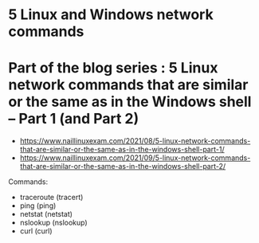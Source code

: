 # 5 Linux and Windows network commands

# Part of the blog series : 5 Linux network commands that are similar or the same as in the Windows shell – Part 1 (and Part 2)
- https://www.naillinuxexam.com/2021/08/5-linux-network-commands-that-are-similar-or-the-same-as-in-the-windows-shell-part-1/
- https://www.naillinuxexam.com/2021/09/5-linux-network-commands-that-are-similar-or-the-same-as-in-the-windows-shell-part-2/

Commands:
- traceroute (tracert)
- ping (ping)
- netstat (netstat)
- nslookup (nslookup)
- curl (curl)



